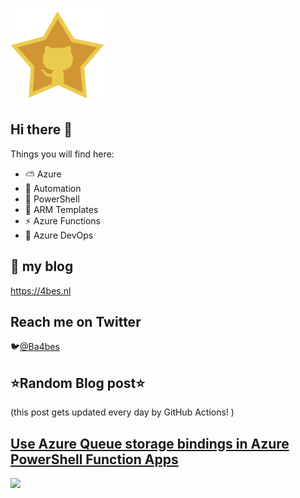 ![Github Star](Assets/github-stars-logo_Color.png)

## Hi there 👋

Things you will find here:
- ⛅ Azure
- 🚗 Automation
- 🐚 PowerShell
- 💪 ARM Templates
- ⚡ Azure Functions
- 🚀 Azure DevOps


## 📝 my blog
<https://4bes.nl>

## Reach me on Twitter
🐦[@Ba4bes](https://twitter.com/Ba4bes)

<!---
- 🔭 I’m currently working on ...
- 🌱 I’m currently learning ...
- 👯 I’m looking to collaborate on ...
- 🤔 I’m looking for help with ...
- 💬 Ask me about ...
- 📫 How to reach me: ...
- 😄 Pronouns: ...
- ⚡ Fun fact: I have a standard poodle 🐩

-->

## ⭐Random Blog post⭐

(this post gets updated every day by GitHub Actions! )

<!-- Link -->
## [Use Azure Queue storage bindings in Azure PowerShell Function Apps](https://4bes.nl/2019/12/02/use-queue-storage-bindings-in-azure-powershell-function-apps/)

<a href="https://4bes.nl/2019/12/02/use-queue-storage-bindings-in-azure-powershell-function-apps/"><img src="https://4bes.nl/wp-content/uploads/2019/11/PSFunctionApp.png" height="250px"></a>

